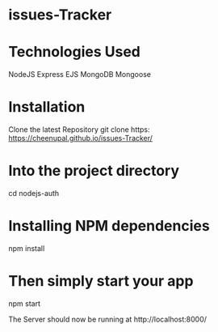 # issues-Tracker
# Technologies Used
NodeJS
Express
EJS
MongoDB
Mongoose

# Installation
Clone the latest Repository
git clone https: https://cheenupal.github.io/issues-Tracker/

# Into the project directory
cd nodejs-auth

# Installing NPM dependencies
npm install

# Then simply start your app
npm start

The Server should now be running at http://localhost:8000/

